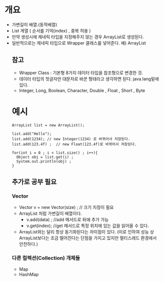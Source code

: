 # 개요 
- 가변길이 배열.(동적배열)
- List 계열 ( 순서를 기억(index) , 중복 허용 ) 
- 만약 생성시에 제네릭 타입을 지정해주지 않는 경우 ArrayList<Object>로 생성된다. 
- 일반적으로는 제네릭 타입으로 Wrapper 클래스를 넣어준다. 예) ArrayList<Integer> 

## 참고 
- Wrapper Class : 기본형 8가지 데이터 타입을 참조형으로 변경한 것.
- 데이터 타입의 첫글자만 대문자로 바꾼 형태라고 생각하면 된다. java.lang밑에 있다. 
- Integer, Long, Boolean, Character, Double , Float , Short , Byte  


# 예시 
```
ArrayList list = new ArrayList(); 

list.add("Hello"); 
list.add(1234); // new Integer(1234) 로 바뀌어서 저장된다. 
list.add(123.4f) ;  // new Float(123.4f)로 바뀌어서 저장된다. 

for(int i = 0 ; i < list.size() ; i++){
  Object obj = list.get(i) ; 
  System.out.println(obj) ; 
}  
```

## 추가로 공부 필요 
### Vector 
- Vector v = new Vector(size) ; // 크기 지정이 필요 
- ArrayList 처럼 가변길이 배열이다. 
  - v.add(data) ; //add 메서드로 뒤에 추가 가능 
  - v.get(index); //get 메서드로 특정 위치에 있는 값을 읽어올 수 있다.
- ArrayList와는 달리 항상 동기화된다는 차이점이 있다. 
(이로 인하여 성능 상 ArrayList보다는 조금 떨어진다는 단점을 가지고 있지만 멀티스레드 환경에서 안전하다.)

### 다른 컬렉션(Collection) 개체들
- Map 
- HashMap
